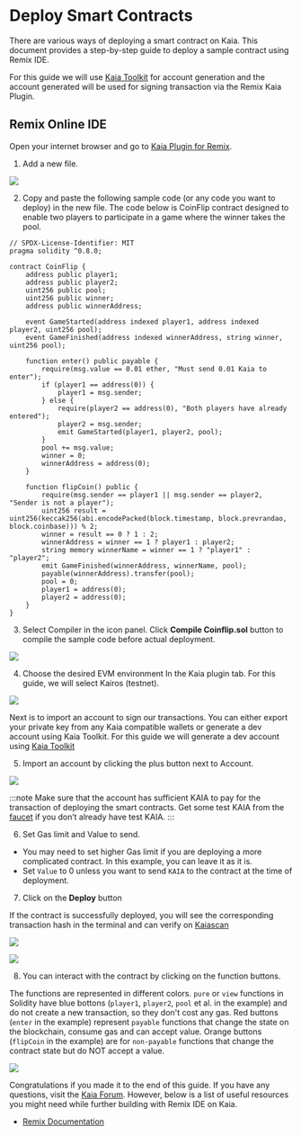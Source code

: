 # Deploy Smart Contracts

There are various ways of deploying a smart contract on Kaia. This document provides a step-by-step guide to deploy a sample contract using Remix IDE. 

For this guide we will use [Kaia Toolkit](https://toolkit.kaia.io/account/) for account generation and the account generated will be used for signing transaction via the Remix Kaia Plugin.

## Remix Online IDE <a id="remix-ide"></a>

Open your internet browser and go to [Kaia Plugin for Remix](https://ide.kaia.io).

1. Add a new file.

![](/img/build/smart-contracts/d-remix-create.png)

2. Copy and paste the following sample code (or any code you want to deploy) in the new file. The code  below is CoinFlip contract designed to enable two players to participate in a game where the winner takes the pool. 

```solidity
// SPDX-License-Identifier: MIT
pragma solidity ^0.8.0;

contract CoinFlip {
    address public player1;
    address public player2;
    uint256 public pool;
    uint256 public winner;
    address public winnerAddress;
    
    event GameStarted(address indexed player1, address indexed player2, uint256 pool);
    event GameFinished(address indexed winnerAddress, string winner, uint256 pool);
    
    function enter() public payable {
        require(msg.value == 0.01 ether, "Must send 0.01 Kaia to enter");
        if (player1 == address(0)) {
            player1 = msg.sender;
        } else {
            require(player2 == address(0), "Both players have already entered");
            player2 = msg.sender;
            emit GameStarted(player1, player2, pool);
        }
        pool += msg.value;
        winner = 0;
        winnerAddress = address(0);
    }
    
    function flipCoin() public {
        require(msg.sender == player1 || msg.sender == player2, "Sender is not a player");
        uint256 result = uint256(keccak256(abi.encodePacked(block.timestamp, block.prevrandao, block.coinbase))) % 2;
        winner = result == 0 ? 1 : 2;
        winnerAddress = winner == 1 ? player1 : player2;
        string memory winnerName = winner == 1 ? "player1" : "player2";
        emit GameFinished(winnerAddress, winnerName, pool);
        payable(winnerAddress).transfer(pool);
        pool = 0;
        player1 = address(0);
        player2 = address(0);
    }
}
```

3. Select Compiler in the icon panel. Click **Compile Coinflip.sol** button to compile the sample code before actual deployment.

![](/img/build/smart-contracts/d-remix-compile.png)

4. Choose the desired EVM environment In the Kaia plugin tab. For this guide, we will select Kairos (testnet).

![](/img/build/smart-contracts/d-remix-env.png)

Next is to import an account to sign our transactions. You can either export your private key from any Kaia compatible wallets or generate a dev account using Kaia Toolkit. For this guide we will generate a dev account using [Kaia Toolkit](https://toolkit.kaia.io/account)

5. Import an account by clicking the plus button next to Account. 

![](/img/build/smart-contracts/d-remix-import-account.png)

:::note
Make sure that the account has sufficient KAIA to pay for the transaction of deploying the smart contracts. Get some test KAIA from the [faucet](https://faucet.kaia.io/) if you don’t already have test KAIA.
:::

6. Set Gas limit and Value to send. 

- You may need to set higher Gas limit if you are deploying a more complicated contract. In this example, you can leave it as it is.
- Set `Value` to 0 unless you want to send `KAIA` to the contract at the time of deployment.


7. Click on the **Deploy** button

If the contract is successfully deployed, you will see the corresponding transaction hash in the terminal and can verify on [Kaiascan](https://kairos.kaiascan.io)

![](/img/build/smart-contracts/d-remix-deploy-btn.png)

![](/img/build/smart-contracts/d-remix-txhash.png)

8. You can interact with the contract by clicking on the function buttons. 

The functions are represented in different colors. `pure` or `view` functions in Solidity have blue bottons (`player1`, `player2`, `pool` et al. in the example) and do not create a new transaction, so they don't cost any gas. Red buttons (`enter` in the example) represent `payable` functions that change the state on the blockchain, consume gas and can accept value. Orange buttons (`flipCoin` in the example) are for `non-payable` functions that change the contract state but do NOT accept a value.

![](/img/build/smart-contracts/d-remix-deployed.png)

Congratulations if you made it to the end of this guide. If you have any questions, visit the [Kaia Forum](https://devforum.kaia.io/). However, below is a list of useful resources you might need while further building with Remix IDE on Kaia.

* [Remix Documentation](https://remix-ide.readthedocs.io/en/latest/)
